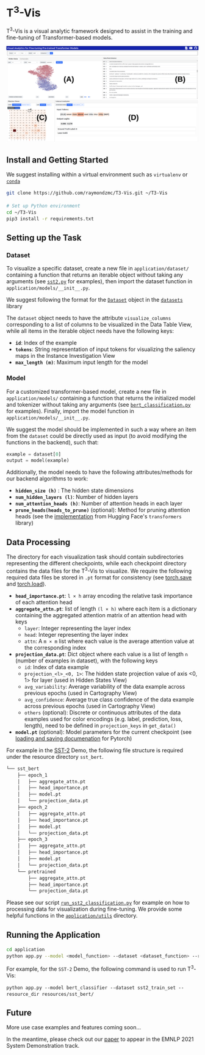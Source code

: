 # T<sup>3</sup>-Vis

T<sup>3</sup>-Vis is a visual analytic framework designed to assist in the training and fine-tuning of Transformer-based models.

![T3-Vis Interface Teaser](documentation/images/teaser.png)


## Install and Getting Started

We suggest installing within a virtual environment such as `virtualenv` or [`conda`](https://docs.conda.io/en/latest/)

```sh
git clone https://github.com/raymondzmc/T3-Vis.git ~/T3-Vis

# Set up Python environment
cd ~/T3-Vis
pip3 install -r requirements.txt
```

## Setting up the Task

### Dataset
To visualize a specific dataset, create a new file in `application/dataset/` containing a function that returns an iterable object without taking any arguments (see [`sst2.py`](application/dataset/sst2.py) for examples), then import the dataset function in `application/models/__init__.py`. 

We suggest following the format for the [`Dataset`](https://huggingface.co/docs/datasets/access.html) object in the [`datasets`](https://huggingface.co/docs/datasets/index.html) library

The `dataset` object needs to have the attribute `visualize_columns` corresponding to a list of columns to be visualized in the Data Table View, while all items in the iterable object needs have the following keys:

* __`id`__: Index of the example
* __`tokens`__: String representation of input tokens for visualizing the saliency maps in the Instance Investigation View
* __`max_length (m)`__: Maximum input length for the model

### Model

For a customized transformer-based model, create a new file in `application/models/` containing a function that returns the initialized model and tokenizer without taking any arguments (see [`bert_classification.py`](application/models/bert_classification.py) <!-- and [`bert_sum.py`](application/models/bert_sum.py)  --> for examples). Finally, import the model function in `application/models/__init__.py`.

We suggest the model should be implemented in such a way where an item from the `dataset` could be directly used as input (to avoid modifying the functions in the backend), such that:
```python
example = dataset[0]
output = model(example)
```

Additionally, the model needs to have the following attributes/methods for our backend algorithms to work:

* __`hidden_size (h)`__ : The hidden state dimensions
* __`num_hidden_layers (l)`__: Number of hidden layers
* __`num_attention_heads (h)`__: Number of attention heads in each layer
* __`prune_heads(heads_to_prune)`__ (optional): Method for pruning attention heads (see the [implementation](https://huggingface.co/transformers/main_classes/model.html?highlight=prune_heads#transformers.PreTrainedModel.prune_heads) from Hugging Face's `transformers` library)

## Data Processing
The directory for each visualization task should contain subdirectories representing the different checkpoints, while each checkpoint directory contains the data files for the T<sup>3</sup>-Vis to visualize. We require the following required data files be stored in `.pt` format for consistency (see [torch.save](https://pytorch.org/docs/stable/generated/torch.save.html) and [torch.load](https://pytorch.org/docs/stable/generated/torch.load.html)). 
* __`head_importance.pt`__: `l × h` array encoding the relative task importance of each attention head 
* __`aggregate_attn.pt`__: list of length `(l × h)` where each item is a dictionary containing the aggregated attention matrix of an attention head with keys
  * `layer`: Integer representing the layer index
  * `head`: Integer representing the layer index
  * `attn`: A `m × m` list where each value is the average attention value at the corresponding index
* __`projection_data.pt`__: Dict object where each value is a list of length `n` (number of examples in dataset), with the following keys
  * `id`: Index of data example
  * `projection_<l>_<0, 1>`: The hidden state projection value of axis <0, 1> for layer <l> (used in Hidden States View)
  * `avg_variability`: Average variability of the data example across previous epochs  (used in Cartography View)
  * `avg_confidence`: Average true class confidence of the data example across previous epochs  (used in Cartography View)
  * `others` (optional): Discrete or continuous attributes of the data examples used for color encodings (e.g. label, prediction, loss, length), need to be defined in `projection_keys` in `get_data()`
* __`model.pt`__ (optional): Model parameters for the current checkpoint (see [loading and saving documenation](https://pytorch.org/tutorials/beginner/saving_loading_models.html) for Pytorch)

For example in the [SST-2](https://huggingface.co/datasets/sst) Demo, the following file structure is required under the resource directory `sst_bert`.
```bash
└── sst_bert
    ├── epoch_1
    │   ├── aggregate_attn.pt
    │   ├── head_importance.pt
    │   ├── model.pt
    │   └── projection_data.pt
    ├── epoch_2
    │   ├── aggregate_attn.pt
    │   ├── head_importance.pt
    │   ├── model.pt
    │   └── projection_data.pt
    ├── epoch_3
    │   ├── aggregate_attn.pt
    │   ├── head_importance.pt
    │   ├── model.pt
    │   └── projection_data.pt
    └── pretrained
        ├── aggregate_attn.pt
        ├── head_importance.pt
        └── projection_data.pt
```
Please see our script [`run_sst2_classification.py`](application/run_sst2_classification.py) for example on how to processing data for visualization during fine-tuning. We provide some helpful functions in the [`application/utils`](application/utils) directory.

## Running the Application
```sh
cd application
python app.py --model <model_function> --dataset <dataset_function> --resource_dir <resource_directory>
```
 
For example, for the `SST-2` Demo, the following command is used to run T<sup>3</sup>-Vis:
 
`python app.py --model bert_classifier --dataset sst2_train_set --resource_dir resources/sst_bert/`
 

## Future
More use case examples and features coming soon...

In the meantime, please check out our [paper](https://arxiv.org/abs/2108.13587) to appear in the EMNLP 2021 System Demonstration track.
